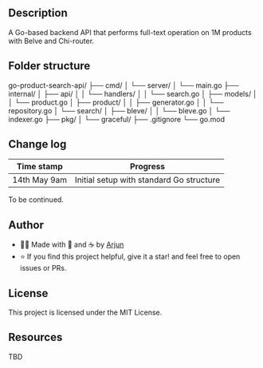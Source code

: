 ## Description

A Go-based backend API that performs full-text operation on 1M products with Belve and Chi-router.

## Folder structure
go-product-search-api/
├── cmd/
│   └── server/
│       └── main.go
├── internal/
│   ├── api/
│   │   └── handlers/
│   │       └── search.go
│   ├── models/
│   │   └── product.go
│   ├── product/
│   │   ├── generator.go
│   │   └── repository.go
│   └── search/
│       ├── bleve/
│       │   └── bleve.go
│       └── indexer.go
├── pkg/
│   └── graceful/
├── .gitignore
└── go.mod


## Change log

| Time stamp | Progress |
| ---------- | ------ |
| 14th May 9am | Initial setup with standard Go structure |
To be continued.

## Author

- 👨‍💻 Made with 💪 and ☕ by [Arjun](https://github.com/Arjun256900)
- ⭐️ If you find this project helpful, give it a star! and feel free to open issues or PRs.

## License

This project is licensed under the MIT License.

## Resources
TBD
